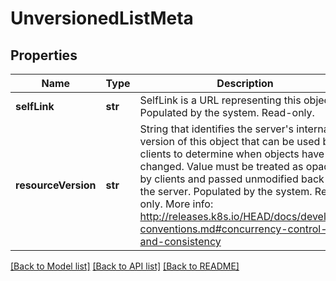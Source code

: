 # UnversionedListMeta

## Properties
Name | Type | Description | Notes
------------ | ------------- | ------------- | -------------
**selfLink** | **str** | SelfLink is a URL representing this object. Populated by the system. Read-only. | [optional] 
**resourceVersion** | **str** | String that identifies the server&#39;s internal version of this object that can be used by clients to determine when objects have changed. Value must be treated as opaque by clients and passed unmodified back to the server. Populated by the system. Read-only. More info: http://releases.k8s.io/HEAD/docs/devel/api-conventions.md#concurrency-control-and-consistency | [optional] 

[[Back to Model list]](../README.md#documentation-for-models) [[Back to API list]](../README.md#documentation-for-api-endpoints) [[Back to README]](../README.md)



